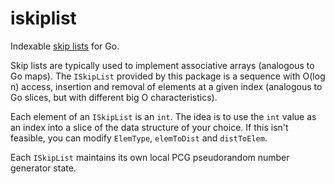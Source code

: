 # iskiplist

Indexable
[skip lists](https://en.wikipedia.org/wiki/Skip_list) for Go.

Skip lists are typically used to implement associative arrays (analogous to Go
maps). The `ISkipList` provided by this package is a sequence with O(log n)
access, insertion and removal of elements at a given index (analogous to Go
slices, but with different big O characteristics).

Each element of an `ISkipList` is an `int`. The idea is to use the `int` value
as an index into a slice of the data structure of your choice. If this isn't
feasible, you can modify `ElemType`, `elemToDist` and `distToElem`.

Each `ISkipList` maintains its own local PCG pseudorandom number generator
state.